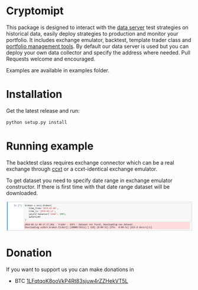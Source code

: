 # Cryptomipt
This package is designed to interact with the [data server](https://github.com/cryptomipt/collector) test strategies on historical data, easily deploy strategies to production and monitor your portfolio. It includes exchange emulator, backtest, template trader class and [portfolio management tools](https://github.com/cryptomipt/statstools).
By default our data server is used but you can deploy your own data collector and specify the address where needed.
Pull Requests welcome and encouraged.

Examples are available in examples folder.

# Installation

Get the latest release and run:
```python
python setup.py install
```

# Running example

The backtest class requires exchange connector which can be a real exchange through [ccxt](https://github.com/ccxt/ccxt) or a ccxt-identical exchange emulator.

To get dataset you need to specify date range in exchange emulator constructor. If there is first time with that date range dataset will be downloaded.

![downloading dataset](media/downloading.png)

# Donation
If you want to support us you can make donations in
- BTC [1LFqtqoK8ooVkP4Rt83sjuw4rZZHekVT5L](https://blockchain.info/en/address/1LFqtqoK8ooVkP4Rt83sjuw4rZZHekVT5L)
